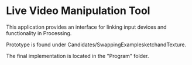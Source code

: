 # Live Video Manipulation Tool
This application provides an interface for linking input devices and functionality in Processing. 

Prototype is found under Candidates/SwappingExamplesketchandTexture.

The final implementation is located in the "Program" folder. 
